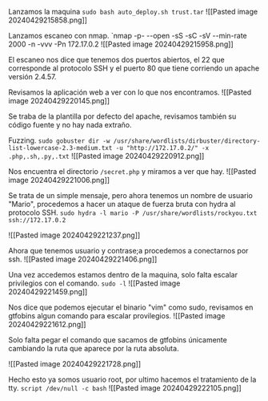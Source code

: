 Lanzamos la maquina
`sudo bash auto_deploy.sh trust.tar`
![[Pasted image 20240429215858.png]]

Lanzamos escaneo con nmap.
`nmap -p- --open -sS -sC -sV --min-rate 2000 -n -vvv -Pn 172.17.0.2
![[Pasted image 20240429215958.png]]

El escaneo nos dice que tenemos dos puertos abiertos, el 22 que corresponde al protocolo SSH y el puerto 80 que tiene corriendo un apache versión 2.4.57.

Revisamos la aplicación web a ver con lo que nos encontramos.
![[Pasted image 20240429220145.png]]

Se traba de la plantilla por defecto del apache, revisamos también su código fuente y no hay nada extraño.

Fuzzing.
`sudo gobuster dir -w /usr/share/wordlists/dirbuster/directory-list-lowercase-2.3-medium.txt -u "http://172.17.0.2/" -x .php,.sh,.py,.txt`
![[Pasted image 20240429220912.png]]

Nos encuentra el directorio `/secret.php` y miramos a ver que hay.
![[Pasted image 20240429221006.png]]

Se trata de un simple mensaje, pero ahora tenemos un nombre de usuario "Mario", procedemos a hacer un ataque de fuerza bruta con hydra al protocolo SSH.
`sudo hydra -l mario -P /usr/share/wordlists/rockyou.txt ssh://172.17.0.2`

![[Pasted image 20240429221237.png]]

Ahora que tenemos usuario y contrase;a procedemos a conectarnos por ssh.
![[Pasted image 20240429221406.png]]

Una vez accedemos estamos dentro de la maquina, solo falta escalar privilegios con el comando.
`sudo -l`
![[Pasted image 20240429221459.png]]

Nos dice que podemos ejecutar el binario "vim" como sudo, revisamos en gtfobins algun comando para escalar provilegios.
![[Pasted image 20240429221612.png]]

Solo falta pegar el comando que sacamos de gtfobins únicamente cambiando la ruta que aparece por la ruta absoluta.

![[Pasted image 20240429221728.png]]

Hecho esto ya somos usuario root, por ultimo hacemos el tratamiento de la tty.
`script /dev/null -c bash`
![[Pasted image 20240429222105.png]]
